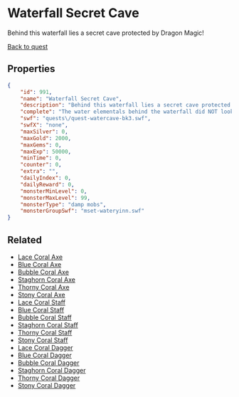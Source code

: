 # Waterfall Secret Cave

Behind this waterfall lies a secret cave protected by Dragon Magic!

[Back to quest](../quests.md)

## Properties

```json
{
    "id": 991,
    "name": "Waterfall Secret Cave",
    "description": "Behind this waterfall lies a secret cave protected by Dragon Magic!",
    "complete": "The water elementals behind the waterfall did NOT look happy being discovered.",
    "swf": "quests\/quest-watercave-bk3.swf",
    "swfX": "none",
    "maxSilver": 0,
    "maxGold": 2000,
    "maxGems": 0,
    "maxExp": 50000,
    "minTime": 0,
    "counter": 0,
    "extra": "",
    "dailyIndex": 0,
    "dailyReward": 0,
    "monsterMinLevel": 0,
    "monsterMaxLevel": 99,
    "monsterType": "damp mobs",
    "monsterGroupSwf": "mset-wateryinn.swf"
}
```

## Related

- [Lace Coral Axe](../items/8158-lace-coral-axe.md)
- [Blue Coral Axe](../items/8159-blue-coral-axe.md)
- [Bubble Coral Axe](../items/8160-bubble-coral-axe.md)
- [Staghorn Coral Axe](../items/8161-staghorn-coral-axe.md)
- [Thorny Coral Axe](../items/8162-thorny-coral-axe.md)
- [Stony Coral Axe](../items/8163-stony-coral-axe.md)
- [Lace Coral Staff](../items/8164-lace-coral-staff.md)
- [Blue Coral Staff](../items/8165-blue-coral-staff.md)
- [Bubble Coral Staff](../items/8166-bubble-coral-staff.md)
- [Staghorn Coral Staff](../items/8167-staghorn-coral-staff.md)
- [Thorny Coral Staff](../items/8168-thorny-coral-staff.md)
- [Stony Coral Staff](../items/8169-stony-coral-staff.md)
- [Lace Coral Dagger](../items/8170-lace-coral-dagger.md)
- [Blue Coral Dagger](../items/8171-blue-coral-dagger.md)
- [Bubble Coral Dagger](../items/8172-bubble-coral-dagger.md)
- [Staghorn Coral Dagger](../items/8173-staghorn-coral-dagger.md)
- [Thorny Coral Dagger](../items/8174-thorny-coral-dagger.md)
- [Stony Coral Dagger](../items/8175-stony-coral-dagger.md)

